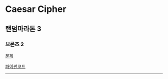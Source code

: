# Caesar Cipher
## 랜덤마라톤 3
### 브론즈 2
[문제](https://www.acmicpc.net/problem/15874)

[파이썬코드](15874.py)

---